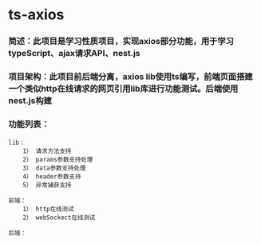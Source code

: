 # ts-axios

### 简述：此项目是学习性质项目，实现axios部分功能，用于学习typeScript、ajax请求API、nest.js

### 项目架构：此项目前后端分离，axios lib使用ts编写，前端页面搭建一个类似http在线请求的网页引用lib库进行功能测试。后端使用nest.js构建

### 功能列表：
    lib：
        1） 请求方法支持
        2） params参数支持处理
        3） data参数支持处理
        4） header参数支持
        5） 异常捕获支持

    前端：
        1） http在线测试
        2） webSockect在线测试

    后端：    

